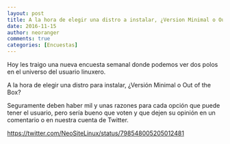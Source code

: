 ```yaml
---
layout: post
title: A la hora de elegir una distro a instalar, ¿Version Minimal o Out of the Box?”
date: 2016-11-15
author: neoranger
comments: true
categories: [Encuestas]
---
```

Hoy les traigo una nueva encuesta semanal donde podemos ver dos polos en el universo del usuario linuxero.

A la hora de elegir una distro para instalar, ¿Versión Minimal o Out of the Box?

Seguramente deben haber mil y unas razones para cada opción que puede tener el usuario, pero sería bueno que voten y que dejen su opinión en un comentario o en nuestra cuenta de Twitter.

https://twitter.com/NeoSiteLinux/status/798548005205012481
